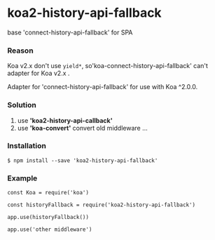 koa2-history-api-fallback
=========================
base 'connect-history-api-fallback' for SPA

### Reason
Koa v2.x don't use `yield*`, so'koa-connect-history-api-fallback' can't adapter for Koa v2.x .   

Adapter for 'connect-history-api-fallback' for use with Koa ^2.0.0.

### Solution

1. use **'koa2-history-api-callback'**      
2. use **'koa-convert'** convert old middleware ...

### Installation

```
$ npm install --save 'koa2-history-api-fallback'
```

### Example
```
const Koa = require('koa')

const historyFallback = require('koa2-history-api-fallback')

app.use(historyFallback())

app.use('other middleware')

```
